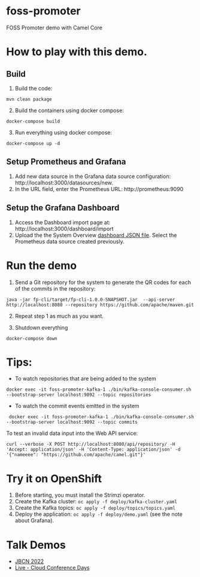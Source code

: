 # foss-promoter
FOSS Promoter demo with Camel Core

# How to play with this demo.

## Build

1. Build the code:
```shell
mvn clean package
```


2. Build the containers using docker compose:
```shell
docker-compose build 
```

3. Run everything using docker compose:
```shell
docker-compose up -d
```


## Setup Prometheus and Grafana

1. Add new data source in the Grafana data source configuration: http://localhost:3000/datasources/new.
2. In the URL field, enter the Prometheus URL: http://prometheus:9090


## Setup the Grafana Dashboard

1. Access the Dashboard import page at: http://localhost:3000/dashboard/import
2. Upload the the System Overview [dashboard JSON file](./grafana/System%20Overview.json). Select the Prometheus data source created previously.

# Run the demo

1. Send a Git repository for the system to generate the QR codes for each of the commits in the repository:

```shell
java -jar fp-cli/target/fp-cli-1.0.0-SNAPSHOT.jar  --api-server http://localhost:8080 --repository https://github.com/apache/maven.git
```

2. Repeat step 1 as much as you want.

3. Shutdown everything
```shell
docker-compose down
```

# Tips:

- To watch repositories that are being added to the system
```shell
docker exec -it foss-promoter-kafka-1 ./bin/kafka-console-consumer.sh --bootstrap-server localhost:9092 --topic repositories
```


- To watch the commit events emitted in the system
```shell
 docker exec -it foss-promoter-kafka-1 ./bin/kafka-console-consumer.sh --bootstrap-server localhost:9092 --topic commits
```

To test an invalid data input into the Web API service:

```shell
curl --verbose -X POST http://localhost:8080/api/repository/ -H 'Accept: application/json' -H 'Content-Type: application/json' -d '{"nameeee": "https://github.com/apache/camel.git"}'
```

# Try it on OpenShift

1. Before starting, you must install the Strimzi operator.
2. Create the Kafka cluster: `oc apply -f deploy/kafka-cluster.yaml`
3. Create the Kafka topics: `oc apply -f deploy/topics/topics.yaml`
4. Deploy the application: `oc apply -f deploy/demo.yaml` (see the note about Grafana).


# Talk Demos

- [JBCN 2022](https://github.com/orpiske/foss-promoter/tree/jbcn-2022)
- [Live - Cloud Conference Days](https://github.com/orpiske/foss-promoter/tree/live-cloud-conference-days-2022)
